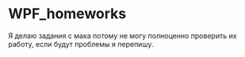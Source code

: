 # WPF_homeworks

Я делаю задания с мака потому не могу полноценно проверить их работу, если будут проблемы я перепишу.
